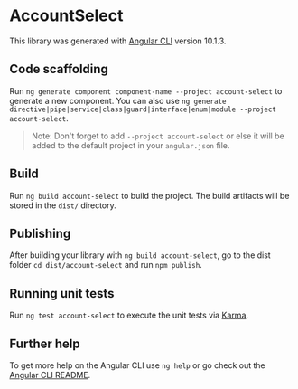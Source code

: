 # AccountSelect

This library was generated with [Angular CLI](https://github.com/angular/angular-cli) version 10.1.3.

## Code scaffolding

Run `ng generate component component-name --project account-select` to generate a new component. You can also use `ng generate directive|pipe|service|class|guard|interface|enum|module --project account-select`.
> Note: Don't forget to add `--project account-select` or else it will be added to the default project in your `angular.json` file. 

## Build

Run `ng build account-select` to build the project. The build artifacts will be stored in the `dist/` directory.

## Publishing

After building your library with `ng build account-select`, go to the dist folder `cd dist/account-select` and run `npm publish`.

## Running unit tests

Run `ng test account-select` to execute the unit tests via [Karma](https://karma-runner.github.io).

## Further help

To get more help on the Angular CLI use `ng help` or go check out the [Angular CLI README](https://github.com/angular/angular-cli/blob/master/README.md).
